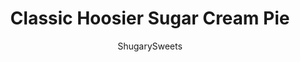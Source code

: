 ---
layout: ../../layouts/MarkdownPostLayout.astro
title: Classic Hoosier Sugar Cream Pie
author: ShugarySweets
pubDate: 2019-03-13
description: "Creamy and sweet, this Sugar Cream Pie is a Hoosier favorite!"
image_url: https://www.shugarysweets.com/wp-content/uploads/2019/03/sugar-cream-pie-4.jpg
tags: ["Pies and Tarts","American"]
calories: 466
protein: 3
carbohydrates: 35
fats: 35
fiber: 1
ingredients: ["1 pie crust, baked","1/4 cup unsalted butter","2 1/4 cup heavy whipping cream","1/4 cup cornstarch","3/4 cup granulated sugar","1 teaspoon vanilla extract"]
serves: 8
time: "4 hours 25 minutes"
prepTime: "15 minutes"
instructions: ["Bake pie crust according to package directions (if using refrigerated pie crust). Cool.","In a medium size saucepan, add butter and whipping cream. Heat over medium heat and whisk constantly. Once butter is melted, add in cornstarch and sugar.","Continue whisking wile mixture thickens. Once the filling begins to boil, allow it to boil for one full minute. It should be the consistency of pudding at this point.","Remove from heat, add vanilla, and pour into baked pie crust.","Refrigerate for 4 hours, or overnight. Slice and serve. ENJOY!"]
nutrition: ["466 calories","35 grams carbohydrates","91 milligrams cholesterol","35 grams fat","1 grams fiber","3 grams protein","21 grams saturated fat","109 milligrams sodium","22 grams sugar","1 grams trans fat","12 grams unsaturated fat"]
---